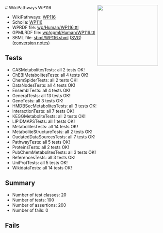 <img style="float: right; width: 200px" src="../logo.png" />
# WikiPathways WP116

* WikiPathways: [WP116](https://identifiers.org/wikipathways:WP116)
* Scholia: [WP116](https://scholia.toolforge.org/wikipathways/WP116)
* WPRDF file: [wp/Human/WP116.ttl](../wp/Human/WP116.ttl)
* GPMLRDF file: [wp/gpml/Human/WP116.ttl](../wp/gpml/Human/WP116.ttl)
* SBML file: [sbml/WP116.sbml](../sbml/WP116.sbml) ([SVG](../sbml/WP116.svg)) ([conversion notes](../sbml/WP116.txt))

## Tests
* CASMetabolitesTests: all 2 tests OK!
* ChEBIMetabolitesTests: all 4 tests OK!
* ChemSpiderTests: all 2 tests OK!
* DataNodesTests: all 4 tests OK!
* EnsemblTests: all 4 tests OK!
* GeneralTests: all 13 tests OK!
* GeneTests: all 3 tests OK!
* HMDBSecMetabolitesTests: all 3 tests OK!
* InteractionTests: all 7 tests OK!
* KEGGMetaboliteTests: all 2 tests OK!
* LIPIDMAPSTests: all 1 tests OK!
* MetabolitesTests: all 14 tests OK!
* MetaboliteStructureTests: all 2 tests OK!
* OudatedDataSourcesTests: all 7 tests OK!
* PathwayTests: all 5 tests OK!
* ProteinsTests: all 2 tests OK!
* PubChemMetabolitesTests: all 3 tests OK!
* ReferencesTests: all 3 tests OK!
* UniProtTests: all 5 tests OK!
* WikidataTests: all 14 tests OK!


## Summary

* Number of test classes: 20
* Number of tests: 100
* Number of assertions: 200
* Number of fails: 0

## Fails

